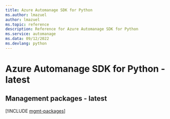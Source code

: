 ```yaml
---
title: Azure Automanage SDK for Python
ms.author: lmazuel
author: lmazuel
ms.topic: reference
description: Reference for Azure Automanage SDK for Python
ms.service: automanage
ms.data: 09/12/2022
ms.devlang: python
---
```

# Azure Automanage SDK for Python - latest

## Management packages - latest
[!INCLUDE [mgmt-packages](automanage-mgmt-index.md)]